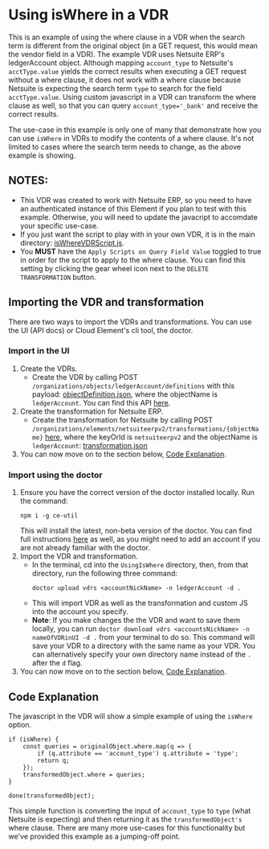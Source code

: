 # Using isWhere in a VDR
This is an example of using the where clause in a VDR when the search term is different from the original object (in a GET request, this would mean the vendor field in a VDR). The example VDR uses Netsuite ERP's ledgerAccount object. Although mapping `account_type` to Netsuite's `acctType.value` yields the correct results when executing a GET request without a where clause, it does not work with a where clause because Netsuite is expecting the search term `type` to search for the field `acctType.value`. Using custom javascript in a VDR can transform the where clause as well, so that you can query `account_type='_bank'` and receive the correct results.

The use-case in this example is only one of many that demonstrate how you can use `isWhere` in VDRs to modify the contents of a where clause. It's not limited to cases where the search term needs to change, as the above example is showing.

## **NOTES:**
* This VDR was created to work with Netsuite ERP, so you need to have an authenticated instance of this Element if you plan to test with this example. Otherwise, you will need to update the javacript to accomdate your specific use-case.
* If you just want the script to play with in your own VDR, it is in the main directory: [isWhereVDRScript.js](isWhereVDRScript.js).
* You **MUST** have the `Apply Scripts on Query Field Value` toggled to true in order for the script to apply to the where clause. You can find this setting by clicking the gear wheel icon next to the `DELETE TRANSFORMATION` button.

## Importing the VDR and transformation
There are two ways to import the VDRs and transformations. You can use the UI (API docs) or Cloud Element's cli tool, the doctor.

### Import in the UI
1. Create the VDRs.
    * Create the VDR by calling POST `/organizations/objects/ledgerAccount/definitions` with this payload: [objectDefinition.json](ledgerAccount/definition/objectDefinition.json), where the objectName is `ledgerAccount`. You can find this API [here](https://my-staging.cloudelements.io/api-docs/platform/organizations).
2. Create the transformation for Netsuite ERP.
    * Create the transformation for Netsuite by calling POST `/organizations/elements/netsuiteerpv2/transformations/{objectName}` [here](https://my-staging.cloudelements.io/api-docs/platform/organizations), where the keyOrId is `netsuiteerpv2` and the objectName is `ledgerAccount`: [transformation.json](ledgerAccount/transformation/netsuiteerpv2/transformation.json)
3. You can now move on to the section below, [Code Explanation](#code-explanation).

### Import using the doctor
1. Ensure you have the correct version of the doctor installed locally. Run the command:
    ```
    npm i -g ce-util
    ```
    This will install the latest, non-beta version of the doctor. You can find full instructions [here](https://www.npmjs.com/package/ce-util) as well, as you might need to add an account if you are not already familiar with the doctor. 
2. Import the VDR and transformation.
    * In the terminal, cd into the `UsingIsWhere` directory, then, from that directory, run the following three command:
        ```
        doctor upload vdrs <accountNickName> -n ledgerAccount -d .
        ```
    * This will import VDR as well as the transformation and custom JS into the account you specify.
    * **Note**: If you make changes the the VDR and want to save them locally, you can run `doctor download vdrs <accountsNickName> -n nameOfVDRinUI -d .` from your terminal to do so. This command will save your VDR to a directory with the same name as your VDR. You can alternatively specify your own directory name instead of the `.` after the `d` flag.
3. You can now move on to the section below, [Code Explanation](#code-explanation).

## <a name="code-explanation"></a>Code Explanation
The javascript in the VDR will show a simple example of using the `isWhere` option.
```
if (isWhere) {
    const queries = originalObject.where.map(q => {
        if (q.attribute == 'account_type') q.attribute = 'type';
        return q;
    });
    transformedObject.where = queries;
}

done(transformedObject);
```
This simple function is converting the input of `account_type` to `type` (what Netsuite is expecting) and then returning it as the `transformedObject's` where clause. There are many
more  use-cases for this functionality but we've provided this example as a jumping-off point.